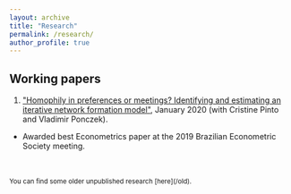```yaml
---
layout: archive
title: "Research"
permalink: /research/
author_profile: true
---
```


Working papers
-----

1. ["Homophily in preferences or meetings? Identifying and estimating an iterative network formation model"](/files/working_papers/Network_Formation_Paper_vJan2020.pdf), January 2020 (with Cristine Pinto and Vladimir Ponczek). 
* Awarded best Econometrics paper at the 2019 Brazilian Econometric Society meeting.

<br/>
<br/>
<sup>You can find some older unpublished research [here](/old).</sup>
